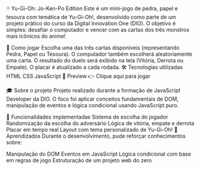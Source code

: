 🃏 Yu-Gi-Oh: Jo-Ken-Po Edition
Este é um mini-jogo de pedra, papel e tesoura com temática de Yu-Gi-Oh!, desenvolvido como parte de um projeto prático do curso da Digital Innovation One (DIO). O objetivo é simples: desafiar o computador e vencer com as cartas dos três monstros mais icônicos do anime!

🚀 Como jogar
Escolha uma das três cartas disponíveis (representando Pedra, Papel ou Tesoura).
O computador também escolherá aleatoriamente uma carta.
O resultado do duelo será exibido na tela (Vitória, Derrota ou Empate).
O placar é atualizado a cada rodada.
🛠 Tecnologias utilizadas
HTML
CSS
JavaScript
📸 Preview
👉 Clique aqui para jogar

🎓 Sobre o projeto
Projeto realizado durante a formação de JavaScript Developer da DIO. O foco foi aplicar conceitos fundamentais de DOM, manipulação de eventos e lógica condicional usando JavaScript puro.

📌 Funcionalidades implementadas
 Sistema de escolha do jogador
 Randomização da escolha do adversário
 Lógica de vitória, empate e derrota
 Placar em tempo real
 Layout com tema personalizado de Yu-Gi-Oh!
🧠 Aprendizados
Durante o desenvolvimento, pude reforçar conhecimentos sobre:

Manipulação do DOM
Eventos em JavaScript
Lógica condicional com base em regras de jogo
Estruturação de um projeto web do zero
